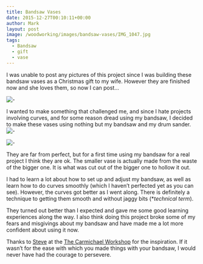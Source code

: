 ```yaml
---
title: Bandsaw Vases
date: 2015-12-27T00:10:11+00:00
author: Mark
layout: post
image: /woodworking/images/bandsaw-vases/IMG_1047.jpg
tags:
  - Bandsaw
  - gift
  - vase
---
```


I was unable to post any pictures of this project since I was building these bandsaw vases as a Christmas gift to my wife. However they are finished now and she loves them, so now I can post&#8230;

<!--more-->

![-](images/bandsaw-vases/IMG_1049.jpg)

I wanted to make something that challenged me, and since I hate projects involving curves, and for some reason dread using my bandsaw, I decided to make these vases using nothing but my bandsaw and my drum sander.  
![-](images/bandsaw-vases/IMG_1048.jpg)

![-](images/bandsaw-vases/IMG_1047.jpg)

They are far from perfect, but for a first time using my bandsaw for a real project I think they are ok. The smaller vase is actually made from the waste of the bigger one. It is what was cut out of the bigger one to hollow it out.

I had to learn a lot about how to set up and adjust my bandsaw, as well as learn how to do curves smoothly (which I haven&#8217;t perfected yet as you can see). However, the curves got better as I went along. There is definitely a technique to getting them smooth and without jaggy bits (\*_technical term_).

They turned out better than I expected and gave me some good learning experiences along the way. I also think doing this project broke some of my fears and misgivings about my bandsaw and have made me a lot more confident about using it now.

Thanks to [Steve](https://www.facebook.com/TheCarmichaelWorkshop/) at the [The Carmichael Workshop](https://www.thecarmichaelworkshop.com) for the inspiration. If it wasn&#8217;t for the ease with which you made things with your bandsaw, I would never have had the courage to persevere.
